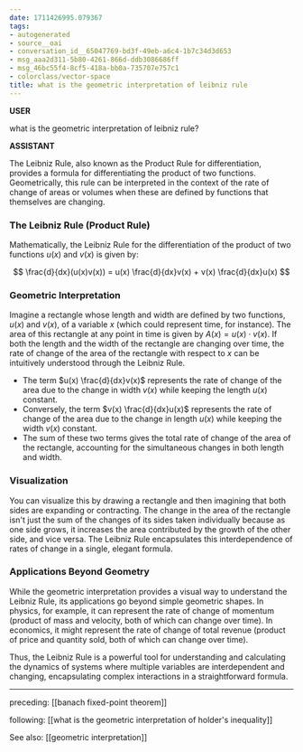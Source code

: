 ```yaml
---
date: 1711426995.079367
tags:
- autogenerated
- source__oai
- conversation_id__65047769-bd3f-49eb-a6c4-1b7c34d3d653
- msg_aaa2d311-5b80-4261-866d-ddb3086686ff
- msg_46bc55f4-8cf5-418a-bb0a-735707e757c1
- colorclass/vector-space
title: what is the geometric interpretation of leibniz rule
---
```


**USER**

what is the geometric interpretation of leibniz rule?


**ASSISTANT**

The Leibniz Rule, also known as the Product Rule for differentiation, provides a formula for differentiating the product of two functions. Geometrically, this rule can be interpreted in the context of the rate of change of areas or volumes when these are defined by functions that themselves are changing.

### The Leibniz Rule (Product Rule)

Mathematically, the Leibniz Rule for the differentiation of the product of two functions $u(x)$ and $v(x)$ is given by:

$$
\frac{d}{dx}(u(x)v(x)) = u(x) \frac{d}{dx}v(x) + v(x) \frac{d}{dx}u(x)
$$

### Geometric Interpretation

Imagine a rectangle whose length and width are defined by two functions, $u(x)$ and $v(x)$, of a variable $x$ (which could represent time, for instance). The area of this rectangle at any point in time is given by $A(x) = u(x) \cdot v(x)$. If both the length and the width of the rectangle are changing over time, the rate of change of the area of the rectangle with respect to $x$ can be intuitively understood through the Leibniz Rule.

- The term $u(x) \frac{d}{dx}v(x)$ represents the rate of change of the area due to the change in width $v(x)$ while keeping the length $u(x)$ constant.
- Conversely, the term $v(x) \frac{d}{dx}u(x)$ represents the rate of change of the area due to the change in length $u(x)$ while keeping the width $v(x)$ constant.
- The sum of these two terms gives the total rate of change of the area of the rectangle, accounting for the simultaneous changes in both length and width.

### Visualization

You can visualize this by drawing a rectangle and then imagining that both sides are expanding or contracting. The change in the area of the rectangle isn't just the sum of the changes of its sides taken individually because as one side grows, it increases the area contributed by the growth of the other side, and vice versa. The Leibniz Rule encapsulates this interdependence of rates of change in a single, elegant formula.

### Applications Beyond Geometry

While the geometric interpretation provides a visual way to understand the Leibniz Rule, its applications go beyond simple geometric shapes. In physics, for example, it can represent the rate of change of momentum (product of mass and velocity, both of which can change over time). In economics, it might represent the rate of change of total revenue (product of price and quantity sold, both of which can change over time).

Thus, the Leibniz Rule is a powerful tool for understanding and calculating the dynamics of systems where multiple variables are interdependent and changing, encapsulating complex interactions in a straightforward formula.


---

preceding: [[banach fixed-point theorem]]  


following: [[what is the geometric interpretation of holder's inequality]]

See also: [[geometric interpretation]]